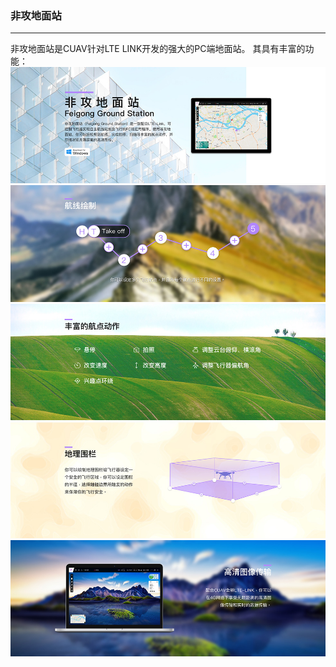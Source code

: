 ### 非攻地面站

---

非攻地面站是CUAV针对LTE LINK开发的强大的PC端地面站。
其具有丰富的功能：
![feigong_gs](../assets/feigong_gcs/feigong_gs.jpg)
![feigong_gs2](../assets/feigong_gcs/feigong_gs2.jpg)
![feigong_gs4](../assets/feigong_gcs/feigong_gs4.jpg)
![feigong_gs6](../assets/feigong_gcs/feigong_gs6.jpg)
![feigong_gs7](../assets/feigong_gcs/feigong_gs7.jpg)

